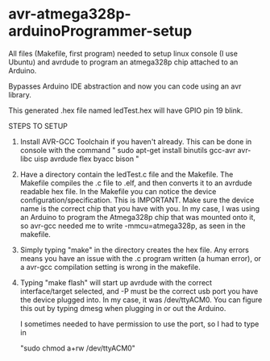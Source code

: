 # avr-atmega328p-arduinoProgrammer-setup

All files (Makefile, first program) needed to setup linux console (I use Ubuntu) and avrdude to program an atmega328p chip attached to an Arduino.

Bypasses Arduino IDE abstraction and now you can code using an avr library. 

This generated .hex file named ledTest.hex will have GPIO pin 19 blink.

STEPS TO SETUP

1. Install AVR-GCC Toolchain if you haven't already. This can be done in console with the command
   " sudo apt-get install binutils gcc-avr avr-libc uisp avrdude flex byacc bison "
   
2. Have a directory contain the ledTest.c file and the Makefile. The Makefile compiles the .c file to .elf, and then converts it to an avrdude 
   readable hex file. In the Makefile you can notice the device configuration/specification. This is IMPORTANT. Make sure the device name
   is the correct chip that you have with you. In my case, I was using an Arduino to program the Atmega328p chip that was mounted onto it, 
   so avr-gcc needed me to write -mmcu=atmega328p, as seen in the makefile.
   
3. Simply typing "make" in the directory creates the hex file. Any errors means you have an issue with the .c program written (a human error), or a avr-gcc 
    compilation setting is wrong in the makefile.
    
4. Typing "make flash" will start up avrdude with the correct interface/target selected, and -P must be the correct usb port you have the
    device plugged into. In my case, it was /dev/ttyACM0. You can figure this out by typing dmesg when plugging in or out the Arduino. 
    
    I sometimes needed to have permission to use the port, so I had to type in 
    
    "sudo chmod a+rw /dev/ttyACM0"
    
    

   

